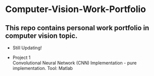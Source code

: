 # Computer-Vision-Work-Portfolio

## This repo contains personal work portfolio in computer vision topic.
- Still Updating!

- Project 1\
Convolutional Neural Network (CNN) Implementation - pure implementation. 
Tool: Matlab
